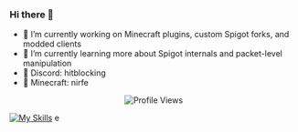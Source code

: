 ### Hi there 👋

- 🔭 I’m currently working on Minecraft plugins, custom Spigot forks, and modded clients  
- 🌱 I’m currently learning more about Spigot internals and packet-level manipulation  
- 💬 Discord: hitblocking 
- 🧱 Minecraft: nirfe 

<p align="center"> <img src="https://komarev.com/ghpvc/?username=nearfe" alt="Profile Views" /> </p>

[![My Skills](https://skillicons.dev/icons?i=java,kotlin,gradle,idea,linux,mysql,mongodb,redis,bash,github)](https://skillicons.dev)
e
